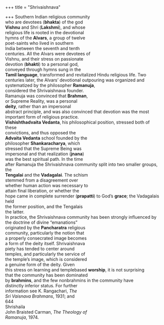 +++
title = "Shrivaishnava"

+++
Southern Indian religious community  
who are devotees (**bhakta**) of the god  
**Vishnu** and Shri (**Lakshmi**), and whose  
religious life is rooted in the devotional  
hymns of the **Alvars**, a group of twelve  
poet-saints who lived in southern  
India between the seventh and tenth  
centuries. All the Alvars were devotees of  
Vishnu, and their stress on passionate  
devotion (**bhakti**) to a personal god,  
conveyed through hymns sung in the  
**Tamil language**, transformed and revitalized Hindu religious life. Two centuries later, the Alvars’ devotional outpouring was organized and systematized by the philosopher **Ramanuja**,  
considered the Shrivaishnava founder.  
Ramanuja was convinced that **Brahman**,  
or Supreme Reality, was a personal  
**deity**, rather than an impersonal  
abstract principle, and was also convinced that devotion was the most  
important form of religious practice.  
**Vishishthadvaita Vedanta**, his philosophical position, stressed both of these  
convictions, and thus opposed the  
**Advaita Vedanta** school founded by the  
philosopher **Shankaracharya**, which  
stressed that the Supreme Being was  
impersonal and that realization (**jnana**)  
was the best spiritual path. In the time  
after Ramanuja the Shrivaishnava community split into two smaller groups, the  
**Tengalai** and the **Vadagalai**. The schism  
stemmed from a disagreement over  
whether human action was necessary to  
attain final liberation, or whether the  
hope came in complete surrender (**prapatti**) to God’s **grace**; the Vadagalais held  
the former position, and the Tengalais  
the latter.  
In practice, the Shrivaishnava community has been strongly influenced by  
the doctrine of divine “emanations”  
originated by the **Pancharatra** religious  
community, particularly the notion that  
a properly consecrated image becomes  
a form of the deity itself. Shrivaishnava  
piety has tended to center around  
temples, and particularly the service of  
the temple’s image, which is considered  
a genuine form of the deity. Given  
this stress on learning and templebased **worship**, it is not surprising  
that the community has been dominated  
by **brahmins**, and the few nonbrahmins in the community have  
distinctly inferior status. For further  
information see K. Rangachari, *The*  
*Sri Vaisnava Brahmans*, 1931; and  
644  
Shrishaila  
John Braisted Carman, *The Theology of*  
*Ramanuja*, 1974.